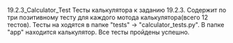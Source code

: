 19.2.3_Calculator_Test
Тесты калькулятора к заданию 19.2.3. Содержит по три позитивному тесту для каждого мотода калькулятора(всего 12 тестов). Тесты на ходятся в папке "tests" -> "calculator_tests.py". В папке "app" находится калькулятор. Все тесты пройдены успешно.
